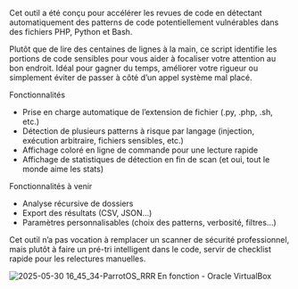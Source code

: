 Cet outil a été conçu pour accélérer les revues de code en détectant automatiquement des patterns de code potentiellement vulnérables dans des fichiers PHP, Python et Bash.

Plutôt que de lire des centaines de lignes à la main, ce script identifie les portions de code sensibles pour vous aider à focaliser votre attention au bon endroit. Idéal pour gagner du temps, améliorer votre rigueur ou simplement éviter de passer à côté d’un appel système mal placé.

Fonctionnalités
  - Prise en charge automatique de l’extension de fichier (.py, .php, .sh, etc.)
  - Détection de plusieurs patterns à risque par langage (injection, exécution arbitraire, fichiers sensibles, etc.)
  - Affichage coloré en ligne de commande pour une lecture rapide
  - Affichage de statistiques de détection en fin de scan (et oui, tout le monde aime les stats)


Fonctionnalités à venir
  - Analyse récursive de dossiers
  - Export des résultats (CSV, JSON…)
  - Paramètres personnalisables (choix des patterns, verbosité, filtres...)

Cet outil n’a pas vocation à remplacer un scanner de sécurité professionnel, mais plutôt à faire un pré-tri intelligent dans le code, servir de checklist rapide pour les relectures manuelles.

![2025-05-30 16_45_34-ParrotOS_RRR  En fonction  - Oracle VirtualBox](https://github.com/user-attachments/assets/6bf0a79e-37e8-4984-a5dd-31c448d450b8)
